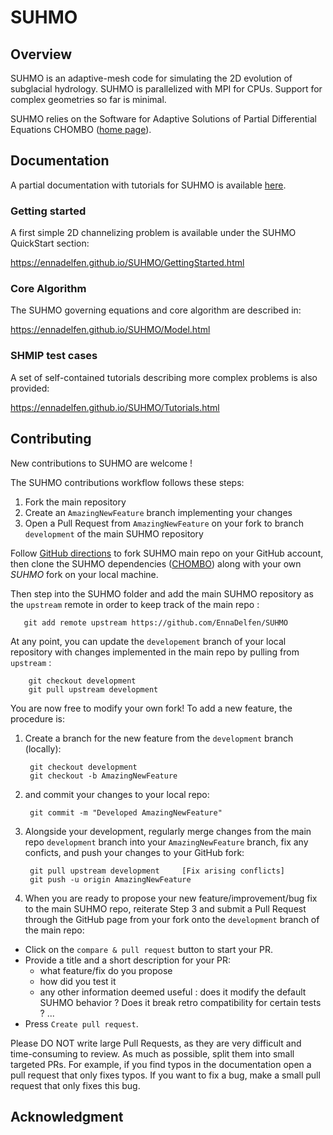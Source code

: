# SUHMO


## Overview

SUHMO is an adaptive-mesh code for simulating the 2D evolution of subglacial hydrology. SUHMO is parallelized with MPI for CPUs. 
Support for complex geometries so far is minimal.

SUHMO relies on the Software for Adaptive Solutions of Partial Differential Equations CHOMBO 
([home page](https://commons.lbl.gov/display/chombo/Chombo+-+Software+for+Adaptive+Solutions+of+Partial+Differential+Equations)).

## Documentation

A partial documentation with tutorials for SUHMO is available [here](https://ennadelfen.github.io/SUHMO/).

### Getting started

A first simple 2D channelizing problem is available under the SUHMO QuickStart section:

https://ennadelfen.github.io/SUHMO/GettingStarted.html

### Core Algorithm

The SUHMO governing equations and core algorithm are described in:

https://ennadelfen.github.io/SUHMO/Model.html

### SHMIP test cases

A set of self-contained tutorials describing more complex problems is also provided:

https://ennadelfen.github.io/SUHMO/Tutorials.html

## Contributing

New contributions to SUHMO are welcome !

The SUHMO contributions workflow follows these steps:
1. Fork the main repository
2. Create an `AmazingNewFeature` branch implementing your changes 
3. Open a Pull Request from `AmazingNewFeature` on your fork to branch `development` of the main SUHMO repository

Follow [GitHub directions](https://docs.github.com/en/free-pro-team@latest/github/getting-started-with-github/fork-a-repo) 
to fork SUHMO main repo on your GitHub account, then clone the SUHMO dependencies 
([CHOMBO](https://github.com/EnnaDelfen/Chombo_3.2/tree/feature_SUHMO)) along with your own *SUHMO* fork on your local machine.

Then step into the SUHMO folder and add the main SUHMO repository as the `upstream` remote in order to keep track of the main repo :

       git add remote upstream https://github.com/EnnaDelfen/SUHMO

At any point, you can update the `developement` branch of your local repository with changes implemented in the main repo by pulling from `upstream` : 

        git checkout development
        git pull upstream development

You are now free to modify your own fork! To add a new feature, the procedure is:

1. Create a branch for the new feature from the `development` branch (locally):

        git checkout development 
        git checkout -b AmazingNewFeature

2. and commit your changes to your local repo: 

        git commit -m "Developed AmazingNewFeature"

3. Alongside your development, regularly merge changes from the main repo `development` branch into your `AmazingNewFeature` branch,
fix any conficts, and push your changes to your GitHub fork:
   
        git pull upstream development     [Fix arising conflicts]
        git push -u origin AmazingNewFeature 

4. When you are ready to propose your new feature/improvement/bug fix to the main SUHMO repo, reiterate Step 3 and submit a Pull Request through the GitHub page from your fork onto the `development` branch of the main repo:

 - Click on the ``compare & pull request`` button to start your PR.
 - Provide a title and a short description for your PR:
   * what feature/fix do you propose
   * how did you test it
   * any other information deemed useful : does it modify the default SUHMO behavior ? Does it break retro compatibility for certain tests ? ...
 - Press ``Create pull request``.

Please DO NOT write large Pull Requests, as they are very difficult and time-consuming to review.
As much as possible, split them into small targeted PRs.
For example, if you find typos in the documentation open a pull request that only fixes typos.
If you want to fix a bug, make a small pull request that only fixes this bug.

## Acknowledgment

